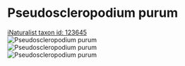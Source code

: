 
Pseudoscleropodium purum
========================
  
[iNaturalist taxon id: 123645](https://www.inaturalist.org/taxa/123645)  
![Pseudoscleropodium purum](https://inaturalist-open-data.s3.amazonaws.com/photos/156893309/medium.jpeg)  
![Pseudoscleropodium purum](https://inaturalist-open-data.s3.amazonaws.com/photos/104392107/medium.jpeg)  
![Pseudoscleropodium purum](https://inaturalist-open-data.s3.amazonaws.com/photos/104392124/medium.jpeg)